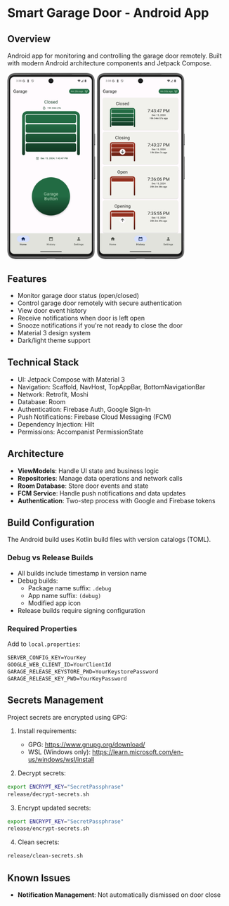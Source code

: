 # Smart Garage Door - Android App

## Overview
Android app for monitoring and controlling the garage door remotely. Built with modern Android architecture components and Jetpack Compose.

<img src="screenshots/home_closed.png" width="200" alt="Garage app home screen with the door closed and the button ready to press"> <img src="screenshots/history.png" width="200" alt="Garage history screen with recent door events">

## Features
- Monitor garage door status (open/closed)
- Control garage door remotely with secure authentication
- View door event history
- Receive notifications when door is left open
- Snooze notifications if you're not ready to close the door
- Material 3 design system
- Dark/light theme support

## Technical Stack
- UI: Jetpack Compose with Material 3
- Navigation: Scaffold, NavHost, TopAppBar, BottomNavigationBar
- Network: Retrofit, Moshi
- Database: Room
- Authentication: Firebase Auth, Google Sign-In
- Push Notifications: Firebase Cloud Messaging (FCM)
- Dependency Injection: Hilt
- Permissions: Accompanist PermissionState

## Architecture
- **ViewModels**: Handle UI state and business logic
- **Repositories**: Manage data operations and network calls
- **Room Database**: Store door events and state
- **FCM Service**: Handle push notifications and data updates
- **Authentication**: Two-step process with Google and Firebase tokens

## Build Configuration
The Android build uses Kotlin build files with version catalogs (TOML).

### Debug vs Release Builds
- All builds include timestamp in version name
- Debug builds:
    - Package name suffix: `.debug`
    - App name suffix: `(debug)`
    - Modified app icon
- Release builds require signing configuration

### Required Properties
Add to `local.properties`:
```properties
SERVER_CONFIG_KEY=YourKey
GOOGLE_WEB_CLIENT_ID=YourClientId
GARAGE_RELEASE_KEYSTORE_PWD=YourKeystorePassword
GARAGE_RELEASE_KEY_PWD=YourKeyPassword
```

## Secrets Management
Project secrets are encrypted using GPG:

1. Install requirements:
   - GPG: https://www.gnupg.org/download/
   - WSL (Windows only): https://learn.microsoft.com/en-us/windows/wsl/install

2. Decrypt secrets:
```sh
export ENCRYPT_KEY="SecretPassphrase"
release/decrypt-secrets.sh
```

3. Encrypt updated secrets:
```sh
export ENCRYPT_KEY="SecretPassphrase"
release/encrypt-secrets.sh
```

4. Clean secrets:
```sh
release/clean-secrets.sh
```

## Known Issues
- **Notification Management**: Not automatically dismissed on door close
